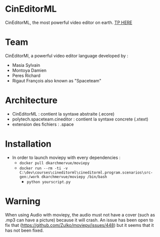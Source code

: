 # CinEditorML

CinEditorML, the most powerful video editor on earth. [TP HERE](https://www.i3s.unice.fr/~deantoni/teaching_resources/SI5/DSL/current/TDs/lab2/dsl_lab2.pdf)

# Team

CinEditorMl, a powerful video editor language developed by :
- Masia Sylvain
- Montoya Damien
- Peres Richard
- Rigaut François
also known as "Spaceteam"

# Architecture
- CinEditorML : contient la syntaxe abstraite (.ecore)
- polytech.spaceteam.cineditor : contient la syntaxe concrete (.xtext)
- extension des fichiers : .space

# Installation
- In order to launch moviepy with every dependencies :
  - `docker pull dkarchmervue/moviepy`
  - `docker run --rm -ti -v C:\dev\courses\cineditorml\cineditorml.program.scenarios\src-gen:/work dkarchmervue/moviepy /bin/bash`
    - `python yourscript.py`

# Warning
When using Audio with moviepy, the audio must not have a cover (such as .mp3 can have a picture) because it will crash. An issue has been open to fix that (https://github.com/Zulko/moviepy/issues/448) but it seems that it has not been fixed.
